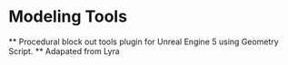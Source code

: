 # Modeling Tools

**  Procedural block out tools plugin for Unreal Engine 5 using Geometry Script. **
Adapated from Lyra